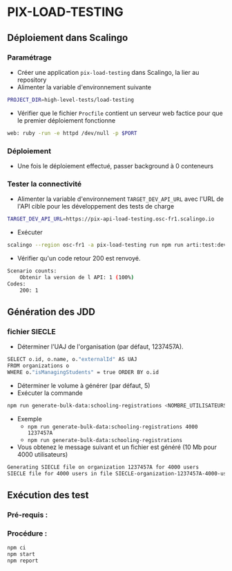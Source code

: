 # PIX-LOAD-TESTING

## Déploiement dans Scalingo

### Paramétrage

* Créer une application `pix-load-testing` dans Scalingo, la lier au repository
* Alimenter la variable d'environnement suivante
```sh
PROJECT_DIR=high-level-tests/load-testing
```
* Vérifier que le fichier `Procfile` contient un serveur web factice pour que le premier déploiement fonctionne
```sh
web: ruby -run -e httpd /dev/null -p $PORT
````

### Déploiement

* Une fois le déploiement effectué, passer background à 0 conteneurs

### Tester la connectivité

* Alimenter la variable d'environnement `TARGET_DEV_API_URL` avec l'URL de l'API cible pour les développement des tests de charge
```sh        
TARGET_DEV_API_URL=https://pix-api-load-testing.osc-fr1.scalingo.io
```
* Exécuter
```sh        
scalingo --region osc-fr1 -a pix-load-testing run npm run arti:test:dev
```
* Vérifier qu'un code retour 200 est renvoyé.
```sh        
Scenario counts:
    Obtenir la version de l API: 1 (100%)
Codes:
    200: 1
```

## Génération des JDD

### fichier SIECLE

* Déterminer l'UAJ de l'organisation (par défaut, 1237457A).
```sh
SELECT o.id, o.name, o."externalId" AS UAJ
FROM organizations o
WHERE o."isManagingStudents" = true ORDER BY o.id
``` 
* Déterminer le volume à générer (par défaut, 5)  
* Exécuter la commande
```sh 
npm run generate-bulk-data:schooling-registrations <NOMBRE_UTILISATEURS> <UAI_ORGANISATION>
```
* Exemple  
  * `npm run generate-bulk-data:schooling-registrations 4000 1237457A`
  * `npm run generate-bulk-data:schooling-registrations`
* Vous obtenez le message suivant et un fichier est généré (10 Mb pour 4000 utilisateurs)
```sh
Generating SIECLE file on organization 1237457A for 4000 users
SIECLE file for 4000 users in file SIECLE-organization-1237457A-4000-users.xml
```

## Exécution des test

### Pré-requis :

### Procédure :

```sh
npm ci
npm start
npm report
```
